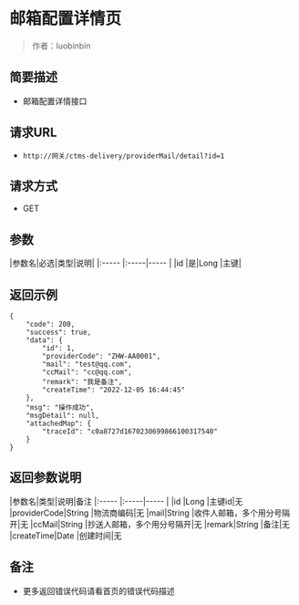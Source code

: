 # 邮箱配置详情页

> 作者：luobinbin

## 简要描述

- 邮箱配置详情接口

## 请求URL
- `http://网关/ctms-delivery/providerMail/detail?id=1`
  
## 请求方式
- GET

## 参数

|参数名|必选|类型|说明|
|:-----  |:-----|-----                  |
|id |是|Long   |主键|

## 返回示例 

``` 
{
    "code": 200,
    "success": true,
    "data": {
        "id": 1,
        "providerCode": "ZHW-AA0001",
        "mail": "test@qq.com",
        "ccMail": "cc@qq.com",
        "remark": "我是备注",
        "createTime": "2022-12-05 16:44:45"
    },
    "msg": "操作成功",
    "msgDetail": null,
    "attachedMap": {
        "traceId": "c0a8727d1670230699866100317540"
    }
}
```

## 返回参数说明

|参数名|类型|说明|备注
|:-----  |:-----|-----                  |
|id |Long   |主键id|无
|providerCode|String   |物流商编码|无
|mail|String   |收件人邮箱，多个用分号隔开|无
|ccMail|String   |抄送人邮箱，多个用分号隔开|无
|remark|String   |备注|无
|createTime|Date   |创建时间|无
## 备注 

- 更多返回错误代码请看首页的错误代码描述